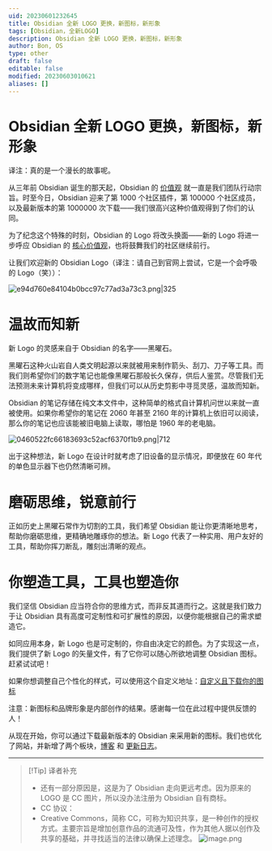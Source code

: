 ```yaml
---
uid: 20230601232645
title: Obsidian 全新 LOGO 更换，新图标，新形象
tags: [Obsidian，全新LOGO]
description: Obsidian 全新 LOGO 更换，新图标，新形象
author: Bon, OS
type: other
draft: false
editable: false
modified: 20230603010621
aliases: []
---
```


# Obsidian 全新 LOGO 更换，新图标，新形象

译注：真的是一个漫长的故事呢。

从三年前 Obsidian 诞生的那天起，Obsidian 的 [价值观](https://obsidian.md/about) 就一直是我们团队行动宗旨。时至今日，Obsidian 迎来了第 1000 个社区插件，第 100000 个社区成员，以及最新版本的第 1000000 次下载——我们很高兴这种价值观得到了你们的认同。

为了纪念这个特殊的时刻，Obsidian 的 Logo 将改头换面——新的 Logo 将进一步呼应 Obsidian 的 [核心价值观](https://obsidian.md/about)，也将鼓舞我们的社区继续前行。

让我们欢迎新的 Obsidian Logo（译注：请自己到官网上尝试，它是一个会呼吸的 Logo（笑））：

![e94d760e84104b0bcc97c77ad3a73c3.png|325](https://cdn.pkmer.cn/images/e94d760e84104b0bcc97c77ad3a73c3.png!pkmer)

# 温故而知新

新 Logo 的灵感来自于 Obsidian 的名字——黑曜石。

黑曜石这种火山岩自人类文明起源以来就被用来制作箭头、刮刀、刀子等工具。而我们则希望你们的数字笔记也能像黑曜石那般长久保存，供后人鉴赏。尽管我们无法预测未来计算机将变成哪样，但我们可以从历史剪影中寻觅灵感，温故而知新。

Obsidian 的笔记存储在纯文本文件中，这种简单的格式自计算机问世以来就一直被使用。如果你希望你的笔记在 2060 年甚至 2160 年的计算机上依旧可以阅读，那么你的笔记也应该能被旧电脑上读取，哪怕是 1960 年的老电脑。

![0460522fc66183693c52acf6370f1b9.png|712](https://cdn.pkmer.cn/images/0460522fc66183693c52acf6370f1b9.png!pkmer)

出于这种想法，新 Logo 在设计时就考虑了旧设备的显示情况，即便放在 60 年代的单色显示器下也仍然清晰可辨。

# 磨砺思维，锐意前行

正如历史上黑曜石常作为切割的工具，我们希望 Obsidian 能让你更清晰地思考，帮助你磨砺思维，更精确地雕琢你的想法。新 Logo 代表了一种实用、用户友好的工具，帮助你挥刀断乱，雕刻出清晰的观点。

# 你塑造工具，工具也塑造你

我们坚信 Obsidian 应当符合你的思维方式，而非反其道而行之。这就是我们致力于让 Obsidian 具有高度可定制性和可扩展性的原因，以便你能根据自己的需求塑造它。

如同应用本身，新 Logo 也是可定制的，你自由决定它的颜色。为了实现这一点，我们提供了新 Logo 的矢量文件，有了它你可以随心所欲地调整 Obsidian 图标。赶紧试试吧！

如果你想调整自己个性化的样式，可以使用这个自定义地址：[自定义且下载你的图标](https://obsidian.md/blog/new-obsidian-icon/)

注意：新图标和品牌形象是内部创作的结果。感谢每一位在此过程中提供反馈的人！

从现在开始，你可以通过下载最新版本的 Obsidian 来采用新的图标。我们也优化了网站，并新增了两个板块，[博客](https://obsidian.md/blog) 和 [更新日志](https://obsidian.md/changelog)。

---

> [!Tip] 译者补充
> - 还有一部分原因是，这是为了 Obsidian 走向更远考虑。因为原来的 LOGO 是 CC 图片，所以没办法注册为 Obsidian 自有商标。
> - CC 协议：
> - Creative Commons，简称 CC，可称为知识共享，是一种创作的授权方式。主要宗旨是增加创意作品的流通可及性，作为其他人据以创作及共享的基础，并寻找适当的法律以确保上述理念。
> ![image.png](https://cdn.pkmer.cn/images/20230602100614.png!pkmer)